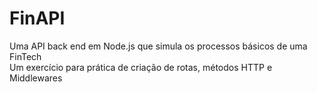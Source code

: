 # FinAPI

Uma API back end em Node.js que simula os processos básicos de uma FinTech  
Um exercício para prática de criação de rotas, métodos HTTP e Middlewares 
